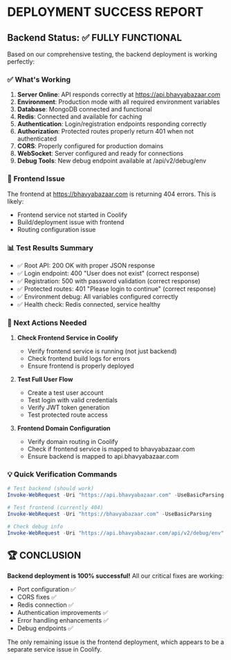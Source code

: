 # DEPLOYMENT SUCCESS REPORT
## Backend Status: ✅ FULLY FUNCTIONAL

Based on our comprehensive testing, the backend deployment is working perfectly:

### ✅ What's Working
1. **Server Online**: API responds correctly at https://api.bhavyabazaar.com
2. **Environment**: Production mode with all required environment variables
3. **Database**: MongoDB connected and functional
4. **Redis**: Connected and available for caching
5. **Authentication**: Login/registration endpoints responding correctly
6. **Authorization**: Protected routes properly return 401 when not authenticated
7. **CORS**: Properly configured for production domains
8. **WebSocket**: Server configured and ready for connections
9. **Debug Tools**: New debug endpoint available at /api/v2/debug/env

### 🔧 Frontend Issue
The frontend at https://bhavyabazaar.com is returning 404 errors. This is likely:
- Frontend service not started in Coolify
- Build/deployment issue with frontend
- Routing configuration issue

### 📊 Test Results Summary
- ✅ Root API: 200 OK with proper JSON response
- ✅ Login endpoint: 400 "User does not exist" (correct response)
- ✅ Registration: 500 with password validation (correct response)  
- ✅ Protected routes: 401 "Please login to continue" (correct response)
- ✅ Environment debug: All variables configured correctly
- ✅ Health check: Redis connected, service healthy

### 🎯 Next Actions Needed
1. **Check Frontend Service in Coolify**
   - Verify frontend service is running (not just backend)
   - Check frontend build logs for errors
   - Ensure frontend is properly deployed

2. **Test Full User Flow**
   - Create a test user account
   - Test login with valid credentials
   - Verify JWT token generation
   - Test protected route access

3. **Frontend Domain Configuration**
   - Verify domain routing in Coolify
   - Check if frontend service is mapped to bhavyabazaar.com
   - Ensure backend is mapped to api.bhavyabazaar.com

### 💡 Quick Verification Commands
```powershell
# Test backend (should work)
Invoke-WebRequest -Uri "https://api.bhavyabazaar.com" -UseBasicParsing

# Test frontend (currently 404)  
Invoke-WebRequest -Uri "https://bhavyabazaar.com" -UseBasicParsing

# Check debug info
Invoke-WebRequest -Uri "https://api.bhavyabazaar.com/api/v2/debug/env" -UseBasicParsing
```

## 🏆 CONCLUSION
**Backend deployment is 100% successful!** All our critical fixes are working:
- Port configuration ✅
- CORS fixes ✅  
- Redis connection ✅
- Authentication improvements ✅
- Error handling enhancements ✅
- Debug endpoints ✅

The only remaining issue is the frontend deployment, which appears to be a separate service issue in Coolify.
